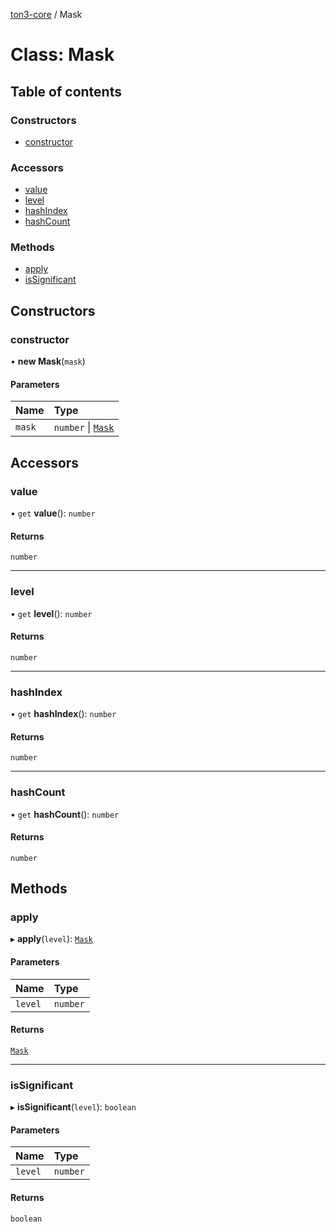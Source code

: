 [ton3-core](../README.md) / Mask

# Class: Mask

## Table of contents

### Constructors

- [constructor](Mask.md#constructor)

### Accessors

- [value](Mask.md#value)
- [level](Mask.md#level)
- [hashIndex](Mask.md#hashindex)
- [hashCount](Mask.md#hashcount)

### Methods

- [apply](Mask.md#apply)
- [isSignificant](Mask.md#issignificant)

## Constructors

### constructor

• **new Mask**(`mask`)

#### Parameters

| Name | Type |
| :------ | :------ |
| `mask` | `number` \| [`Mask`](Mask.md) |

## Accessors

### value

• `get` **value**(): `number`

#### Returns

`number`

___

### level

• `get` **level**(): `number`

#### Returns

`number`

___

### hashIndex

• `get` **hashIndex**(): `number`

#### Returns

`number`

___

### hashCount

• `get` **hashCount**(): `number`

#### Returns

`number`

## Methods

### apply

▸ **apply**(`level`): [`Mask`](Mask.md)

#### Parameters

| Name | Type |
| :------ | :------ |
| `level` | `number` |

#### Returns

[`Mask`](Mask.md)

___

### isSignificant

▸ **isSignificant**(`level`): `boolean`

#### Parameters

| Name | Type |
| :------ | :------ |
| `level` | `number` |

#### Returns

`boolean`
